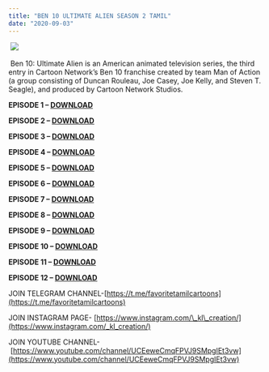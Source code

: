 ```yaml
---
title: "BEN 10 ULTIMATE ALIEN SEASON 2 TAMIL"
date: "2020-09-03"
---
```


 [![](https://1.bp.blogspot.com/-ABxppsqbHU4/X0uNeejqxXI/AAAAAAAAAZ4/G0q0lZqse6E-DxgondlsGAbNL7cDRjBPwCLcBGAsYHQ/s0/ulitimate{ec34d6f8d01d0ede45b01e6d3eeb5f4ac62af10115d837c4a722207aa6a1b02d}2Balien.jpg)](https://1.bp.blogspot.com/-ABxppsqbHU4/X0uNeejqxXI/AAAAAAAAAZ4/G0q0lZqse6E-DxgondlsGAbNL7cDRjBPwCLcBGAsYHQ/s488/ulitimate{ec34d6f8d01d0ede45b01e6d3eeb5f4ac62af10115d837c4a722207aa6a1b02d}2Balien.jpg)

 Ben 10: Ultimate Alien is an American animated television series, the third entry in Cartoon Network’s Ben 10 franchise created by team Man of Action (a group consisting of Duncan Rouleau, Joe Casey, Joe Kelly, and Steven T. Seagle), and produced by Cartoon Network Studios.

**EPISODE 1 – [DOWNLOAD](https://mega.nz/file/KldQCA7Z#RD5MhFUOhCogSiMjlRSXFPCTm6T00rzR3sQBpat5FEM)**

**EPISODE 2 – [DOWNLOAD](https://mega.nz/file/L9NAgShZ#MsLSH0K7kDMqpkRknBy-bXtw0N8xOXAgWvU_n2HR96g)**

**EPISODE 3 – [DOWNLOAD](https://mega.nz/file/j4MGRCRD#vBMq1Lv6_aP0vBx0FPY1N64Ht31a1ajmtWMsQKbYTDk)**

**EPISODE 4 – [DOWNLOAD](https://mega.nz/file/esFGgCCJ#7FJ_ZoAsHlbZwaMEQYDeH49z1KGR19VTR-VO6PjZhm4)**

**EPISODE 5 – [DOWNLOAD](https://mega.nz/file/m4U2SSKC#Pze0W_HnfCP29GA7ZlRxxw1wVONimphc3zYsmUAt3-8)**

**EPISODE 6 – [DOWNLOAD](https://mega.nz/file/y0dQyaSS#_YgBSPYCDiXw3jN-7kSA9YX6zExluvdD5Etr5NC-wgw)**

**EPISODE 7 – [DOWNLOAD](https://mega.nz/file/7oNCACbY#S_nNu6PNpvbyh8FLTXsCUAbLPr_uSZt9b2YKCJ8Myo8)**

**EPISODE 8 – [DOWNLOAD](https://mega.nz/file/HwNUBYqQ#pPVY9EXWKja8Pr9yQaFb0SBTXHh6o-4cfWrnZalVAW8)**

**EPISODE 9 – [DOWNLOAD](https://mega.nz/file/n8MkkaSJ#Q6VDpTVGDZg6FpbxLwGUhyKZEreWw3ltcDC4D6HXJLY)**

**EPISODE 10 – [DOWNLOAD](https://mega.nz/file/uwVAwYKR#D7ETL7VDN17rWpH8YkiobX7iGst1Iuk9vamgkPXd_LU)**

**EPISODE 11 – [DOWNLOAD](https://mega.nz/file/XgdWgKwK#2DG1PwcHHtwJUvzd1otOYbEqrsQoTsGNJ7G66spbkjM)**

**EPISODE 12 – [DOWNLOAD](https://mega.nz/file/ywNAGaKB#zh6eW_op9aWZzZMqqBPE29n6l47LNX4l7ecykqRYMIQ)**

JOIN TELEGRAM CHANNEL-[https://t.me/favoritetamilcartoons](https://t.me/favoritetamilcartoons)

JOIN INSTAGRAM PAGE- [https://www.instagram.com/\_kl\_creation/](https://www.instagram.com/_kl_creation/)

JOIN YOUTUBE CHANNEL- [https://www.youtube.com/channel/UCEeweCmqFPVJ9SMpgIEt3vw](https://www.youtube.com/channel/UCEeweCmqFPVJ9SMpgIEt3vw)
